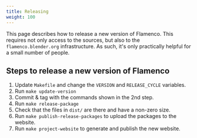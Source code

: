 ```yaml
---
title: Releasing
weight: 100
---
```


This page describes how to release a new version of Flamenco. This requires not
only access to the sources, but also to the `flamenco.blender.org`
infrastructure. As such, it's only practically helpful for a small number of
people.

## Steps to release a new version of Flamenco

1. Update `Makefile` and change the `VERSION` and `RELEASE_CYCLE` variables.
2. Run `make update-version`
3. Commit & tag with the commands shown in the 2nd step.
4. Run `make release-package`
5. Check that the files in `dist/` are there and have a non-zero size.
6. Run `make publish-release-packages` to upload the packages to the website.
7. Run `make project-website` to generate and publish the new website.
